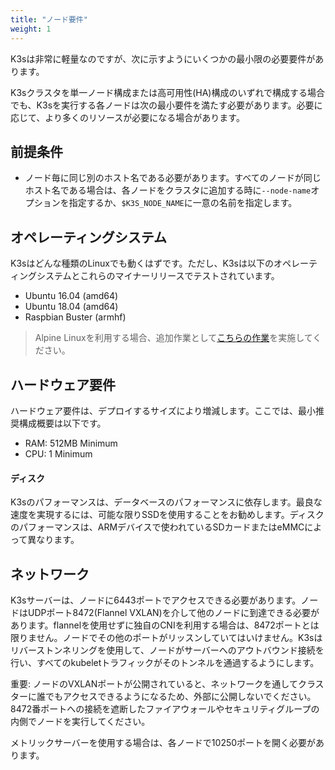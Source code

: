 ```yaml
---
title: "ノード要件"
weight: 1
---
```


K3sは非常に軽量なのですが、次に示すようにいくつかの最小限の必要要件があります。

K3sクラスタを単一ノード構成または高可用性(HA)構成のいずれで構成する場合でも、K3sを実行する各ノードは次の最小要件を満たす必要があります。必要に応じて、より多くのリソースが必要になる場合があります。

## 前提条件
* ノード毎に同じ別のホスト名である必要があります。すべてのノードが同じホスト名である場合は、各ノードをクラスタに追加する時に`--node-name`オプションを指定するか、`$K3S_NODE_NAME`に一意の名前を指定します。

## オペレーティングシステム

K3sはどんな種類のLinuxでも動くはずです。ただし、K3sは以下のオペレーティングシステムとこれらのマイナーリリースでテストされています。

*    Ubuntu 16.04 (amd64)
*    Ubuntu 18.04 (amd64)
*    Raspbian Buster (armhf)

> Alpine Linuxを利用する場合、追加作業として[こちらの作業]({{<baseurl>}}/k3s/latest/en/advanced/#additional-preparation-for-alpine-linux-setup)を実施してください。

## ハードウェア要件

ハードウェア要件は、デプロイするサイズにより増減します。ここでは、最小推奨構成概要は以下です。

*    RAM: 512MB Minimum
*    CPU: 1 Minimum

#### ディスク

K3sのパフォーマンスは、データベースのパフォーマンスに依存します。最良な速度を実現するには、可能な限りSSDを使用することをお勧めします。ディスクのパフォーマンスは、ARMデバイスで使われているSDカードまたはeMMCによって異なります。

## ネットワーク

K3sサーバーは、ノードに6443ポートでアクセスできる必要があります。ノードはUDPポート8472(Flannel VXLAN)を介して他のノードに到達できる必要があります。flannelを使用せずに独自のCNIを利用する場合は、8472ポートとは限りません。ノードでその他のポートがリッスンしていてはいけません。K3sはリバーストンネリングを使用して、ノードがサーバーへのアウトバウンド接続を行い、すべてのkubeletトラフィックがそのトンネルを通過するようにします。

重要: ノードのVXLANポートが公開されていると、ネットワークを通してクラスターに誰でもアクセスできるようになるため、外部に公開しないでください。8472番ポートへの接続を遮断したファイアウォールやセキュリティグループの内側でノードを実行してください。

メトリックサーバーを使用する場合は、各ノードで10250ポートを開く必要があります。
